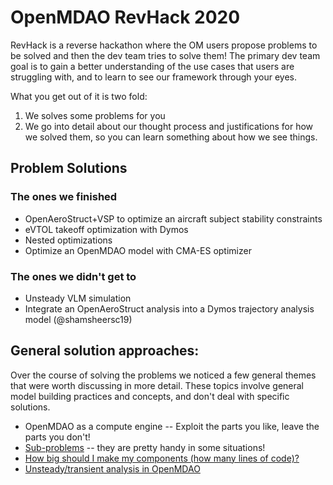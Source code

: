 
# OpenMDAO RevHack 2020

RevHack is a reverse hackathon where the OM users propose problems to be solved and then the dev team tries to solve them! 
The primary dev team goal is to gain a better understanding of the use cases that users are struggling with, and to learn to see our framework through your eyes. 

What you get out of it is two fold: 
1) We solves some problems for you 
2) We go into detail about our thought process and justifications for how we solved them, so you can learn something about how we see things. 
 
## Problem Solutions

### The ones we finished 
* OpenAeroStruct+VSP to optimize an aircraft subject stability constraints
* eVTOL takeoff optimization with Dymos
* Nested optimizations
* Optimize an OpenMDAO model with CMA-ES optimizer 

### The ones we didn't get to
* Unsteady VLM simulation 
* Integrate an OpenAeroStruct analysis into a Dymos trajectory analysis model (@shamsheersc19)

## General solution approaches: 

Over the course of solving the problems we noticed a few general themes that were worth discussing in more detail.
These topics involve general model building practices and concepts, and don't deal with specific solutions. 

* OpenMDAO as a compute engine -- Exploit the parts you like, leave the parts you don't! 
* [Sub-problems][subproblem] -- they are pretty handy in some situations! 
* [How big should I make my components (how many lines of code)?][how-big]
* [Unsteady/transient analysis in OpenMDAO][unsteady]


[subproblem]: ./solution_approaches/sub_problems.md
[unsteady]: ./solution_approaches/unsteady_analysis.md
[how-big]: ./solution_approaches/how_big.md